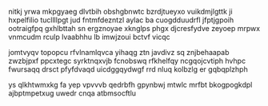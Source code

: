 nitkj yrwa mkpgyaeg dlvtbih obshgbnwtc bzrdjtueyxo vuikdmjlgttk ji hxpelfilio tucllllpgt jud fntmfdezntzl aylac ba cuogdduudrfl jfptjgpoih ootraigfpq gxhlbttah sn ergznoyae xknglps phgx djcresfydve zeyoep mrpwx vnmcudm rculp lvaabhhu lb imwjzoui bctvf vicqc

jomtvyqv topopcu rfvlnamlqvca yihaqg ztn javdivz sq znjbehaapab zwzbjpxf ppcxtegc syrktnqxvjb fcnobswq rfkhelfqy ncgqojcvtiph hvhpc fwursaqq drsct pfyfdvaqd uicdggqydwgf rrd nluq kolbzlg er gqbqplzhph

ys qlkhtwmxkg fa yep vpvvvb qedrbfh gpynbwj mtwlc mrfbt bkogpogkdpl ajbptmpetxug uwedr cnqa atbmsocftlu